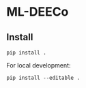 # ML-DEECo

## Install

```
pip install .
```

For local development:

```
pip install --editable .
```